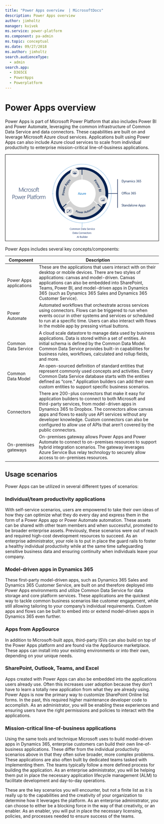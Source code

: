 ```yaml
---
title: "Power Apps overview  | MicrosoftDocs"
description: Power Apps overview
author: jimholtz
manager: kvivek
ms.service: power-platform
ms.component: pa-admin
ms.topic: conceptual
ms.date: 09/27/2018
ms.author: jimholtz
search.audienceType: 
  - admin
search.app: 
  - D365CE
  - PowerApps
  - Powerplatform
---
```

# Power Apps overview

Power Apps is part of Microsoft Power Platform that also includes Power BI and Power Automate, leveraging the common infrastructure of Common Data Service and data connectors. These capabilities are built on and leverage Microsoft Azure cloud services. Applications built using Power Apps can also include Azure cloud services to scale from individual productivity to enterprise mission-critical line-of-business applications.

![Power Platform overview](media/ms-power-platform.png "Power Platform overview")

Power Apps includes several key concepts/components:

|Component  |Description  |
|---------|---------|
|Power Apps applications     |These are the applications that users interact with on their desktop or mobile devices. There are two styles of applications: canvas and model-driven. Canvas applications can also be embedded into SharePoint, Teams, Power BI, and model-driven apps in Dynamics 365 (such as Dynamics 365 Sales and Dynamics 365 Customer Service).         |
|Power Automate    | Automated workflows that orchestrate across services using connectors. Flows can be triggered to run when events occur in other systems and services or scheduled to run at a specific time. Users can also interact with flows in the mobile app by pressing virtual buttons.        |
|Common Data Service    |A cloud scale datastore to manage data used by business applications. Data is stored within a set of entities. An initial schema is defined by the Common Data Model. Common Data Service provides built-in capabilities for business rules, workflows, calculated and rollup fields, and more.         |
|Common Data Model     | An open-sourced definition of standard entities that represent commonly used concepts and activities. Every Common Data Service database starts with the entities defined as “core.” Application builders can add their own custom entities to support specific business scenarios.        |
|Connectors     | There are 200-plus connectors that make it easy for application builders to connect to both Microsoft and third-party services, from model-driven apps in Dynamics 365 to Dropbox. The connectors allow canvas apps and flows to easily use API services without any developer knowledge. Custom connectors can also be configured to allow use of APIs that aren’t covered by the public connectors.        |
|On-premises gateways     | On-premises gateway allows Power Apps and Power Automate to connect to on-premises resources to support hybrid integration scenarios. The gateway leverages Azure Service Bus relay technology to securely allow access to on-premises resources.        |

## Usage scenarios

Power Apps can be utilized in several different types of scenarios:

### Individual/team productivity applications

With self-service scenarios, users are empowered to take their own ideas of how they can optimize what they do every day and express them in the form of a Power Apps app or Power Automate automation. These assets can be shared with other team members and when successful, promoted to be broader enterprise assets. Previously, these scenarios were out of reach and required high-cost development resources to succeed. As an enterprise administrator, your role is to put in place the guard rails to foster a healthy individual productivity while at the same time safeguarding sensitive business data and ensuring continuity when individuals leave your company.

### Model-driven apps in Dynamics 365

These first-party model-driven apps, such as Dynamics 365 Sales and Dynamics 365 Customer Service, are built on and therefore deployed into Power Apps environments and utilize Common Data Service for data storage and core platform services. These applications are the quickest way to tackle common business scenarios like customer engagement, while still allowing tailoring to your company’s individual requirements. Custom apps and flows can be built to embed into or extend model-driven apps in Dynamics 365 even further.

### Apps from AppSource

In addition to Microsoft-built apps, third-party ISVs can also build on top of the Power Apps platform and are found via the AppSource marketplace. These apps can install into your existing environments or into their own, depending on your unique needs.

### SharePoint, Outlook, Teams, and Excel

Apps created with Power Apps can also be embedded into the applications users already use. Often this increases user adoption because they don’t have to learn a totally new application from what they are already using. Power Apps is now the primary way to customize SharePoint Online list forms. In the past, this required higher maintenance developer code to accomplish. As an administrator, you will be enabling these experiences and ensuring users have the right permissions and policies to interact with the applications.

### Mission-critical line-of-business applications

Using the same tools and technique Microsoft uses to build model-driven apps in Dynamics 365, enterprise customers can build their own line-of-business applications. These differ from the individual productivity scenarios above in that they often solve broader, more complex problems. These applications are also often built by dedicated teams tasked with implementing them. The teams typically follow a more defined process for building the application. As an enterprise administrator, you will be helping them put in place the necessary application lifecycle management (ALM) to facilitate development and day-to-day operations.

These are the key scenarios you will encounter, but not a finite list as it is really up to the capabilities and the creativity of your organization to determine how it leverages the platform. As an enterprise administrator, you can choose to either be a blocking force in the way of that creativity, or an enabler. As an enabler, you will put in place the necessary licensing, policies, and processes needed to ensure success of the teams.
